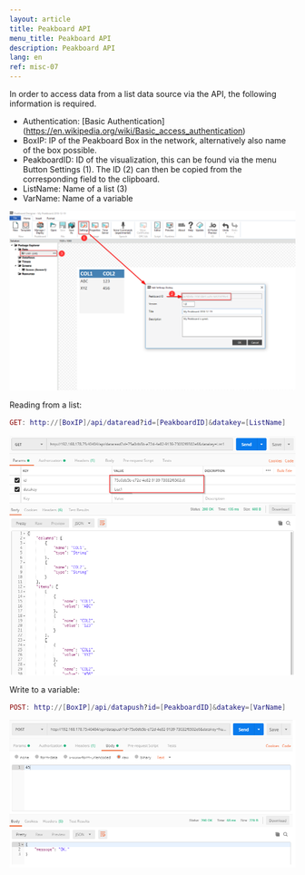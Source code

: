 ```yaml
---
layout: article
title: Peakboard API
menu_title: Peakboard API
description: Peakboard API
lang: en
ref: misc-07
---
```


In order to access data from a list data source via the API, the following information is required.

* Authentication: [Basic Authentication] (https://en.wikipedia.org/wiki/Basic_access_authentication)
* BoxIP: IP of the Peakboard Box in the network, alternatively also name of the box possible.
* PeakboardID: ID of the visualization, this can be found via the menu Button Settings (1). The ID (2) can then be copied from the corresponding field to the clipboard.
* ListName: Name of a list (3)
* VarName: Name of a variable

![API01](/assets/images/misc/API/API01.png)

Reading from a list:

```lua
GET: http://[BoxIP]/api/dataread?id=[PeakboardID]&datakey=[ListName]
```

![API02](/assets/images/misc/API/API02.png)

Write to a variable:

```lua
POST: http://[BoxIP]/api/datapush?id=[PeakboardID]&datakey=[VarName]
```

![API03](/assets/images/misc/API/API03.png)
